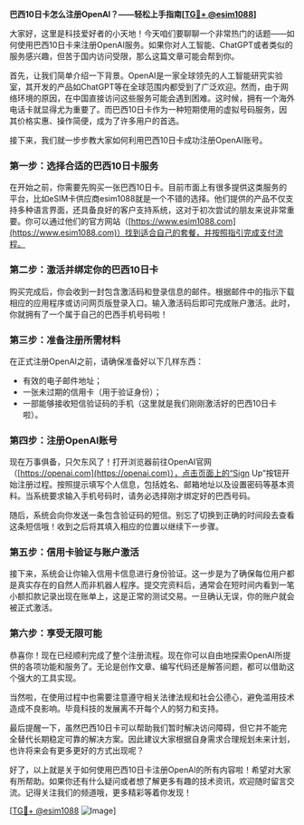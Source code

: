 **巴西10日卡怎么注册OpenAI？——轻松上手指南[[TG💪+ @esim1088](https://t.me/s/esim1088)]**

大家好，这里是科技爱好者的小天地！今天咱们要聊聊一个非常热门的话题——如何使用巴西10日卡来注册OpenAI服务。如果你对人工智能、ChatGPT或者类似的服务感兴趣，但苦于国内访问受限，那么这篇文章可能会帮到你。

首先，让我们简单介绍一下背景。OpenAI是一家全球领先的人工智能研究实验室，其开发的产品如ChatGPT等在全球范围内都受到了广泛欢迎。然而，由于网络环境的原因，在中国直接访问这些服务可能会遇到困难。这时候，拥有一个海外电话卡就显得尤为重要了。而巴西10日卡作为一种短期使用的虚拟号码服务，因其价格实惠、操作简便，成为了许多用户的首选。

接下来，我们就一步步教大家如何利用巴西10日卡成功注册OpenAI账号。

### 第一步：选择合适的巴西10日卡服务

在开始之前，你需要先购买一张巴西10日卡。目前市面上有很多提供这类服务的平台，比如eSIM卡供应商esim1088就是一个不错的选择。他们提供的产品不仅支持多种语言界面，还具备良好的客户支持系统，这对于初次尝试的朋友来说非常重要。你可以通过他们的官方网站（[https://www.esim1088.com](https://www.esim1088.com)）找到适合自己的套餐，并按照指引完成支付流程。

### 第二步：激活并绑定你的巴西10日卡

购买完成后，你会收到一封包含激活码和登录信息的邮件。根据邮件中的指示下载相应的应用程序或访问网页版登录入口。输入激活码后即可完成账户激活。此时，你就拥有了一个属于自己的巴西手机号码啦！

### 第三步：准备注册所需材料

在正式注册OpenAI之前，请确保准备好以下几样东西：
- 有效的电子邮件地址；
- 一张未过期的信用卡（用于验证身份）；
- 一部能够接收短信验证码的手机（这里就是我们刚刚激活好的巴西10日卡啦）。

### 第四步：注册OpenAI账号

现在万事俱备，只欠东风了！打开浏览器前往OpenAI官网（[https://openai.com](https://openai.com)），点击页面上的“Sign Up”按钮开始注册过程。按照提示填写个人信息，包括姓名、邮箱地址以及设置密码等基本资料。当系统要求输入手机号码时，请务必选择刚才绑定好的巴西号码。

随后，系统会向你发送一条包含验证码的短信。别忘了切换到正确的时间段去查看这条短信哦！收到之后将其填入相应的位置以继续下一步骤。

### 第五步：信用卡验证与账户激活

接下来，系统会让你输入信用卡信息进行身份验证。这一步是为了确保每位用户都是真实存在的自然人而非机器人程序。提交完资料后，通常会在短时间内看到一笔小额扣款记录出现在账单上，这是正常的测试交易。一旦确认无误，你的账户就会被正式激活。

### 第六步：享受无限可能

恭喜你！现在已经顺利完成了整个注册流程。现在你可以自由地探索OpenAI所提供的各项功能和服务了。无论是创作文章、编写代码还是解答问题，都可以借助这个强大的工具实现。

当然啦，在使用过程中也需要注意遵守相关法律法规和社会公德心，避免滥用技术造成不良影响。毕竟科技的发展离不开每个人的努力和支持。

最后提醒一下，虽然巴西10日卡可以帮助我们暂时解决访问障碍，但它并不能完全替代长期稳定可靠的解决方案。因此建议大家根据自身需求合理规划未来计划，也许将来会有更多更好的方式出现呢？

好了，以上就是关于如何使用巴西10日卡注册OpenAI的所有内容啦！希望对大家有所帮助。如果你还有什么疑问或者想了解更多有趣的技术资讯，欢迎随时留言交流。记得关注我们的频道哦，更多精彩等着你发现！

[[TG💪+ @esim1088](https://t.me/s/esim1088) ![Image](https://i.postimg.cc/4NQfJmqS/Snipaste-2025-05-13-00-14-12.png)]